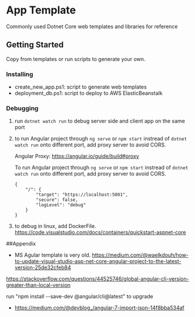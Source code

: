 # App Template

Commonly used Dotnet Core web templates and libraries for reference

## Getting Started

Copy from templates or run scripts to generate your own.

### Installing
* create_new_app.ps1: script to generate web templates 
* deployment_db.ps1: script to deploy to AWS ElasticBeanstalk
### Debugging
1. run `dotnet watch run` to debug server side and client app on the same port
2. to run Angular project through `ng serve` or `npm start` instread of `dotnet watch run` onto different port, add proxy server to avoid CORS.    

    Angular Proxy: https://angular.io/guide/build#proxy

    To run Angular project through `ng serve` or `npm start` instread of `dotnet watch run` onto different port, add proxy server to avoid CORS.    
    ```
    {
        "/": {
            "target": "https://localhost:5001",
            "secure": false,
            "logLevel": "debug"
        }
    }
    ```
3. to debug in linux, add DockerFile. https://code.visualstudio.com/docs/containers/quickstart-aspnet-core


##Appendix 
* MS Agular template is very old. https://medium.com/@waelkdouh/how-to-update-visual-studio-asp-net-core-angular-project-to-the-latest-version-25de32cfeb84

https://stackoverflow.com/questions/44525746/global-angular-cli-version-greater-than-local-version

run "npm install --save-dev @angular/cli@latest" to upgrade 

* https://medium.com/@devblog_/angular-7-import-json-14f8bba534af


